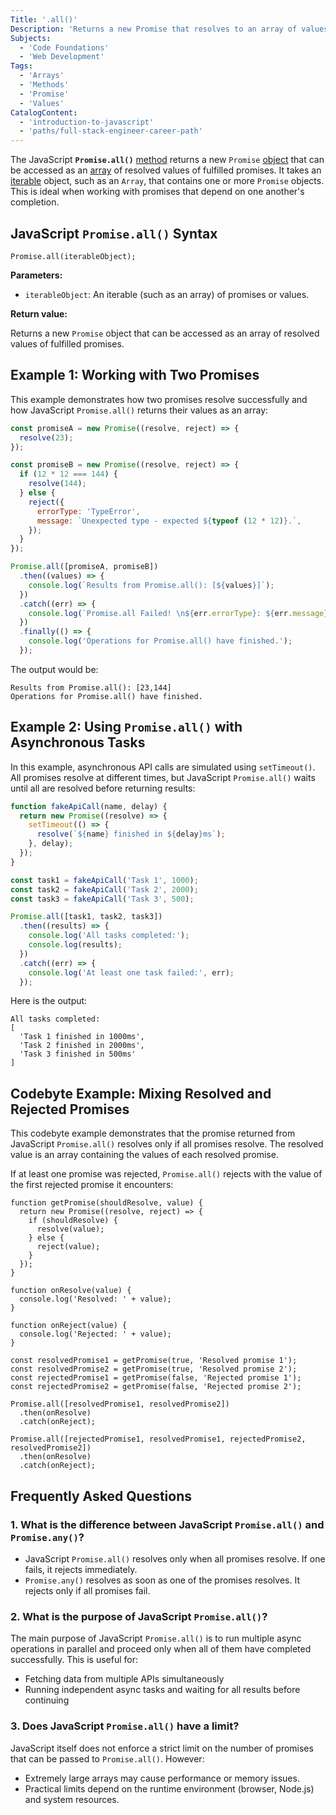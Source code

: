 ```yaml
---
Title: '.all()'
Description: 'Returns a new Promise that resolves to an array of values once all input promises are fulfilled.'
Subjects:
  - 'Code Foundations'
  - 'Web Development'
Tags:
  - 'Arrays'
  - 'Methods'
  - 'Promise'
  - 'Values'
CatalogContent:
  - 'introduction-to-javascript'
  - 'paths/full-stack-engineer-career-path'
---
```


The JavaScript **`Promise.all()`** [method](https://www.codecademy.com/resources/docs/javascript/methods) returns a new `Promise` [object](https://www.codecademy.com/resources/docs/javascript/objects) that can be accessed as an [array](https://www.codecademy.com/resources/docs/javascript/arrays) of resolved values of fulfilled promises. It takes an [iterable](https://www.codecademy.com/resources/docs/javascript/iterators) object, such as an `Array`, that contains one or more `Promise` objects. This is ideal when working with promises that depend on one another's completion.

## JavaScript `Promise.all()` Syntax

```pseudo
Promise.all(iterableObject);
```

**Parameters:**

- `iterableObject`: An iterable (such as an array) of promises or values.

**Return value:**

Returns a new `Promise` object that can be accessed as an array of resolved values of fulfilled promises.

## Example 1: Working with Two Promises

This example demonstrates how two promises resolve successfully and how JavaScript `Promise.all()` returns their values as an array:

```js
const promiseA = new Promise((resolve, reject) => {
  resolve(23);
});

const promiseB = new Promise((resolve, reject) => {
  if (12 * 12 === 144) {
    resolve(144);
  } else {
    reject({
      errorType: 'TypeError',
      message: `Unexpected type - expected ${typeof (12 * 12)}.`,
    });
  }
});

Promise.all([promiseA, promiseB])
  .then((values) => {
    console.log(`Results from Promise.all(): [${values}]`);
  })
  .catch((err) => {
    console.log(`Promise.all Failed! \n${err.errorType}: ${err.message}`);
  })
  .finally(() => {
    console.log('Operations for Promise.all() have finished.');
  });
```

The output would be:

```shell
Results from Promise.all(): [23,144]
Operations for Promise.all() have finished.
```

## Example 2: Using `Promise.all()` with Asynchronous Tasks

In this example, asynchronous API calls are simulated using `setTimeout()`. All promises resolve at different times, but JavaScript `Promise.all()` waits until all are resolved before returning results:

```js
function fakeApiCall(name, delay) {
  return new Promise((resolve) => {
    setTimeout(() => {
      resolve(`${name} finished in ${delay}ms`);
    }, delay);
  });
}

const task1 = fakeApiCall('Task 1', 1000);
const task2 = fakeApiCall('Task 2', 2000);
const task3 = fakeApiCall('Task 3', 500);

Promise.all([task1, task2, task3])
  .then((results) => {
    console.log('All tasks completed:');
    console.log(results);
  })
  .catch((err) => {
    console.log('At least one task failed:', err);
  });
```

Here is the output:

```shell
All tasks completed:
[
  'Task 1 finished in 1000ms',
  'Task 2 finished in 2000ms',
  'Task 3 finished in 500ms'
]
```

## Codebyte Example: Mixing Resolved and Rejected Promises

This codebyte example demonstrates that the promise returned from JavaScript `Promise.all()` resolves only if all promises resolve. The resolved value is an array containing the values of each resolved promise.

If at least one promise was rejected, `Promise.all()` rejects with the value of the first rejected promise it encounters:

```codebyte/javascript
function getPromise(shouldResolve, value) {
  return new Promise((resolve, reject) => {
    if (shouldResolve) {
      resolve(value);
    } else {
      reject(value);
    }
  });
}

function onResolve(value) {
  console.log('Resolved: ' + value);
}

function onReject(value) {
  console.log('Rejected: ' + value);
}

const resolvedPromise1 = getPromise(true, 'Resolved promise 1');
const resolvedPromise2 = getPromise(true, 'Resolved promise 2');
const rejectedPromise1 = getPromise(false, 'Rejected promise 1');
const rejectedPromise2 = getPromise(false, 'Rejected promise 2');

Promise.all([resolvedPromise1, resolvedPromise2])
  .then(onResolve)
  .catch(onReject);

Promise.all([rejectedPromise1, resolvedPromise1, rejectedPromise2, resolvedPromise2])
  .then(onResolve)
  .catch(onReject);
```

## Frequently Asked Questions

### 1. What is the difference between JavaScript `Promise.all()` and `Promise.any()`?

- JavaScript `Promise.all()` resolves only when all promises resolve. If one fails, it rejects immediately.
- `Promise.any()` resolves as soon as one of the promises resolves. It rejects only if all promises fail.

### 2. What is the purpose of JavaScript `Promise.all()`?

The main purpose of JavaScript `Promise.all()` is to run multiple async operations in parallel and proceed only when all of them have completed successfully. This is useful for:

- Fetching data from multiple APIs simultaneously
- Running independent async tasks and waiting for all results before continuing

### 3. Does JavaScript `Promise.all()` have a limit?

JavaScript itself does not enforce a strict limit on the number of promises that can be passed to `Promise.all()`. However:

- Extremely large arrays may cause performance or memory issues.
- Practical limits depend on the runtime environment (browser, Node.js) and system resources.

